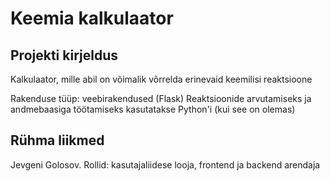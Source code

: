 # Keemia kalkulaator

## Projekti kirjeldus
Kalkulaator, mille abil on võimalik võrrelda erinevaid keemilisi reaktsioone

Rakenduse tüüp: veebirakendused (Flask)
Reaktsioonide arvutamiseks ja andmebaasiga töötamiseks kasutatakse Python'i (kui see on olemas)

## Rühma liikmed
Jevgeni Golosov. Rollid: kasutajaliidese looja, frontend ja backend arendaja
